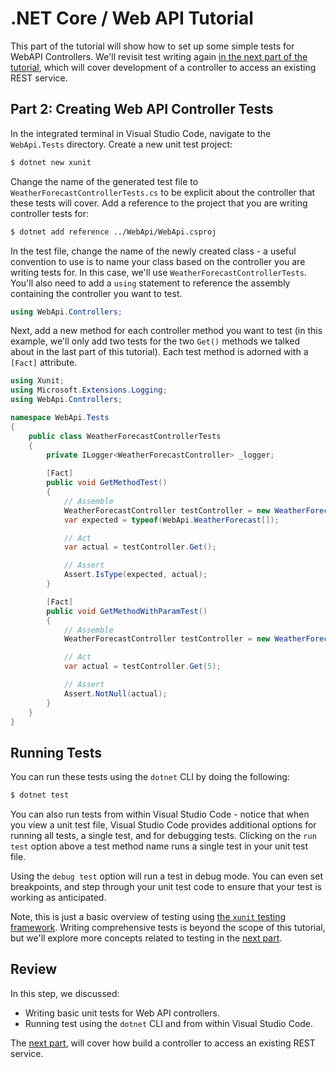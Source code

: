 # .NET Core / Web API Tutorial

This part of the tutorial will show how to set up some simple tests for WebAPI Controllers. We'll revisit test writing again [in the next part of the tutorial](../../tree/part-3), which will cover development of a controller to access an existing REST service.

## Part 2: Creating Web API Controller Tests

In the integrated terminal in Visual Studio Code, navigate to the `WebApi.Tests` directory. Create a new unit test project:

```bash
$ dotnet new xunit
```

Change the name of the generated test file to `WeatherForecastControllerTests.cs` to be explicit about the controller that these tests will cover. Add a reference to the project that you are writing controller tests for:

```bash
$ dotnet add reference ../WebApi/WebApi.csproj
```

In the test file, change the name of the newly created class - a useful convention to use is to name your class based on the controller you are writing tests for. In this case, we'll use `WeatherForecastControllerTests`. You'll also need to add a `using` statement to reference the assembly containing the controller you want to test. 

```csharp
using WebApi.Controllers;
```

Next, add a new method for each controller method you want to test (in this example, we'll only add two tests for the two `Get()` methods we talked about in the last part of this tutorial). Each test method is adorned with a `[Fact]` attribute. 

```csharp
using Xunit;
using Microsoft.Extensions.Logging;
using WebApi.Controllers;

namespace WebApi.Tests
{
    public class WeatherForecastControllerTests
    {
        private ILogger<WeatherForecastController> _logger;
        
        [Fact]
        public void GetMethodTest()
        {
            // Assemble
            WeatherForecastController testController = new WeatherForecastController(_logger);
            var expected = typeof(WebApi.WeatherForecast[]);

            // Act
            var actual = testController.Get();

            // Assert
            Assert.IsType(expected, actual);
        }

        [Fact]
        public void GetMethodWithParamTest()
        {
            // Assemble
            WeatherForecastController testController = new WeatherForecastController(_logger);

            // Act
            var actual = testController.Get(5);

            // Assert
            Assert.NotNull(actual);
        }
    }
}
```

## Running Tests

You can run these tests using the `dotnet` CLI by doing the following:

```bash
$ dotnet test
```

You can also run tests from within Visual Studio Code - notice that when you view a unit test file, Visual Studio Code provides additional options for running all tests, a single test, and for debugging tests. Clicking on the `run test` option above a test method name runs a single test in your unit test file.

Using the `debug test` option will run a test in debug mode. You can even set breakpoints, and step through your unit test code to ensure that your test is working as anticipated.

Note, this is just a basic overview of testing using [the `xunit` testing framework](https://xunit.github.io/docs/getting-started-dotnet-core).  Writing comprehensive tests is beyond the scope of this tutorial, but we'll explore more concepts related to testing in the [next part](../../tree/part-3).

## Review

In this step, we discussed:

* Writing basic unit tests for Web API controllers.
* Running test using the `dotnet` CLI and from within Visual Studio Code.

The [next part](../../tree/part-3), will cover how build a controller to access an existing REST service.
